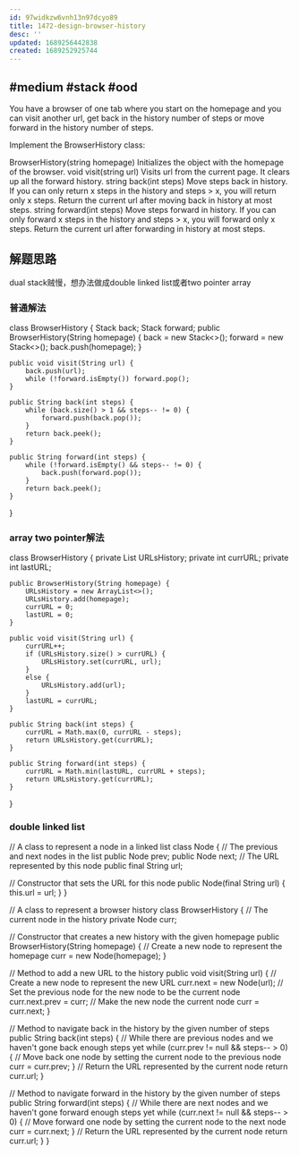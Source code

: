 ```yaml
---
id: 97widkzw6vnh13n97dcyo89
title: 1472-design-browser-history
desc: ''
updated: 1689256442838
created: 1689252925744
---
```

## #medium #stack #ood

You have a browser of one tab where you start on the homepage and you can visit another url, get back in the history number of steps or move forward in the history number of steps.

Implement the BrowserHistory class:

BrowserHistory(string homepage) Initializes the object with the homepage of the browser.
void visit(string url) Visits url from the current page. It clears up all the forward history.
string back(int steps) Move steps back in history. If you can only return x steps in the history and steps > x, you will return only x steps. Return the current url after moving back in history at most steps.
string forward(int steps) Move steps forward in history. If you can only forward x steps in the history and steps > x, you will forward only x steps. Return the current url after forwarding in history at most steps.

## 解题思路

dual stack贼慢，想办法做成double linked list或者two pointer array

### 普通解法

class BrowserHistory {
    Stack<String> back;
    Stack<String> forward;
    public BrowserHistory(String homepage) {
        back = new Stack<>();
        forward = new Stack<>();
        back.push(homepage);
    }
    
    public void visit(String url) {
        back.push(url);
        while (!forward.isEmpty()) forward.pop();
    }
    
    public String back(int steps) {
        while (back.size() > 1 && steps-- != 0) {
            forward.push(back.pop());
        }
        return back.peek();
    }
    
    public String forward(int steps) {
        while (!forward.isEmpty() && steps-- != 0) {
            back.push(forward.pop());
        }
        return back.peek();
    }
}

### array two pointer解法

class BrowserHistory {
    private List<String> URLsHistory;
    private int currURL;
    private int lastURL;
    
    public BrowserHistory(String homepage) {
        URLsHistory = new ArrayList<>();
        URLsHistory.add(homepage);
        currURL = 0;
        lastURL = 0;
    }
    
    public void visit(String url) {
        currURL++;
        if (URLsHistory.size() > currURL) {
            URLsHistory.set(currURL, url);
        }
        else {
            URLsHistory.add(url);
        }
        lastURL = currURL;
    }
    
    public String back(int steps) {
        currURL = Math.max(0, currURL - steps);
        return URLsHistory.get(currURL);
    }
    
    public String forward(int steps) {
        currURL = Math.min(lastURL, currURL + steps);
        return URLsHistory.get(currURL);
    }
}

### double linked list

// A class to represent a node in a linked list
class Node {
  // The previous and next nodes in the list
  public Node prev;
  public Node next;
  // The URL represented by this node
  public final String url;
  
  // Constructor that sets the URL for this node
  public Node(final String url) {
    this.url = url;
  }
}

// A class to represent a browser history
class BrowserHistory {
  // The current node in the history
  private Node curr;
  
  // Constructor that creates a new history with the given homepage
  public BrowserHistory(String homepage) {
    // Create a new node to represent the homepage
    curr = new Node(homepage);
  }

  // Method to add a new URL to the history
  public void visit(String url) {
    // Create a new node to represent the new URL
    curr.next = new Node(url);
    // Set the previous node for the new node to be the current node
    curr.next.prev = curr;
    // Make the new node the current node
    curr = curr.next;
  }

  // Method to navigate back in the history by the given number of steps
  public String back(int steps) {
    // While there are previous nodes and we haven't gone back enough steps yet
    while (curr.prev != null && steps-- > 0) {
      // Move back one node by setting the current node to the previous node
      curr = curr.prev;
    }
    // Return the URL represented by the current node
    return curr.url;
  }

  // Method to navigate forward in the history by the given number of steps
  public String forward(int steps) {
    // While there are next nodes and we haven't gone forward enough steps yet
    while (curr.next != null && steps-- > 0) {
      // Move forward one node by setting the current node to the next node
      curr = curr.next;
    }
    // Return the URL represented by the current node
    return curr.url;
  }
}


